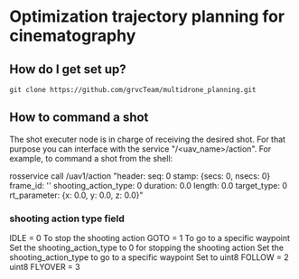 # Optimization trajectory planning for cinematography #


## How do I get set up? ##

```
git clone https://github.com/grvcTeam/multidrone_planning.git

```
## How to command a shot ##

The shot executer node is in charge of receiving the desired shot. For that purpose you can interface with the service "/<uav_name>/action". For example, to command a shot from the shell:

rosservice call /uav1/action "header:
  seq: 0
  stamp: {secs: 0, nsecs: 0}
  frame_id: ''
shooting_action_type: 0
duration: 0.0
length: 0.0
target_type: 0
rt_parameter: {x: 0.0, y: 0.0, z: 0.0}" 

### shooting action type field ###

IDLE = 0       To stop the shooting action
GOTO = 1       To go to a specific waypoint
Set the shooting_action_type to 0 for stopping the shooting action
Set the shooting_action_type to go to a specific waypoint
Set to
uint8 FOLLOW = 2
uint8 FLYOVER = 3
